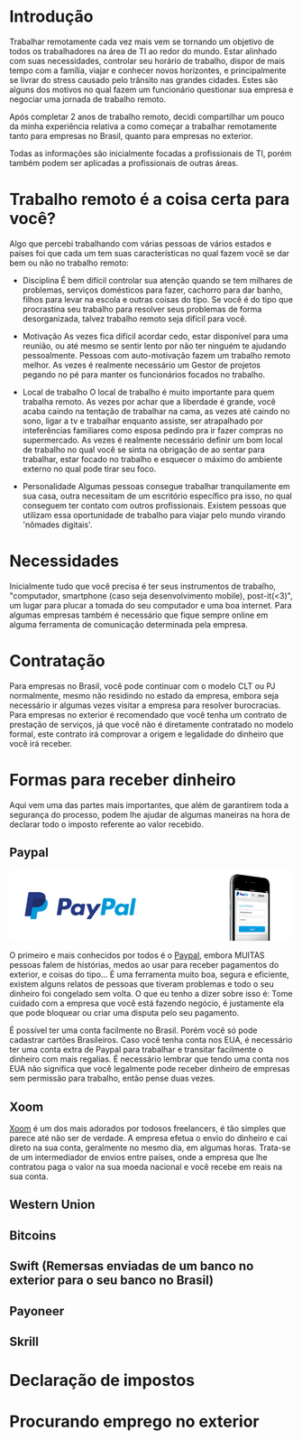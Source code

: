 # Introdução

Trabalhar remotamente cada vez mais vem se tornando um objetivo de todos os trabalhadores na área de TI ao redor do mundo. Estar alinhado com suas necessidades, controlar seu horário de trabalho, dispor de mais tempo com a família, viajar e conhecer novos horizontes, e principalmente se livrar do stress causado pelo trânsito nas grandes cidades. Estes são alguns dos motivos no qual fazem um funcionário questionar sua empresa e negociar uma jornada de trabalho remoto.

Após completar 2 anos de trabalho remoto, decidi compartilhar um pouco da minha experiência relativa a como começar a trabalhar remotamente tanto para empresas no Brasil, quanto para empresas no exterior.

Todas as informações são inicialmente focadas a profissionais de TI, porém também podem ser aplicadas a profissionais de outras áreas.

# Trabalho remoto é a coisa certa para você?

Algo que percebi trabalhando com várias pessoas de vários estados e países foi que cada um tem suas características no qual fazem você se dar bem ou não no trabalho remoto:

- Disciplina
	É bem difícil controlar sua atenção quando se tem milhares de problemas, serviços domésticos para fazer, cachorro para dar banho, filhos para levar na escola e outras coisas do tipo. Se você é do tipo que procrastina seu trabalho para resolver seus problemas de forma desorganizada, talvez trabalho remoto seja difícil para você.
	
- Motivação
	As vezes fica difícil acordar cedo, estar disponível para uma reunião, ou até mesmo se sentir lento por não ter ninguém te ajudando pessoalmente. Pessoas com auto-motivação fazem um trabalho remoto melhor. As vezes é realmente necessário um  Gestor de projetos pegando no pé para manter os funcionários focados no trabalho.
	
- Local de trabalho
	O local de trabalho é muito importante para quem trabalha remoto. As vezes por achar que a liberdade é grande, você acaba caindo na tentação de trabalhar na cama, as vezes até caindo no sono, ligar a tv e trabalhar enquanto assiste, ser atrapalhado por inteferências familiares como esposa pedindo pra ir fazer compras no supermercado. As vezes é realmente necessário definir um bom local de trabalho no qual você se sinta na obrigação de ao sentar para trabalhar, estar focado no trabalho e esquecer o máximo do ambiente externo no qual pode tirar seu foco.
	
- Personalidade
	Algumas pessoas consegue trabalhar tranquilamente em sua casa, outra necessitam de um escritório específico pra isso, no qual conseguem ter contato com outros profissionais. Existem pessoas que utilizam essa oportunidade de trabalho para viajar pelo mundo virando 'nômades digitais'. 

# Necessidades

Inicialmente tudo que você precisa é ter seus instrumentos de trabalho, "computador, smartphone (caso seja desenvolvimento mobile), post-it(<3)", um lugar para plucar a tomada do seu computador e uma boa internet. Para algumas empresas também é necessário que fique sempre online em alguma ferramenta de comunicação determinada pela empresa.

# Contratação

Para empresas no Brasil, você pode continuar com o modelo CLT ou PJ normalmente, mesmo não residindo no estado da empresa, embora seja necessário ir algumas vezes visitar a empresa para resolver burocracias. Para empresas no exterior é recomendado que você tenha um contrato de prestação de serviços, já que você não é diretamente contratado no modelo formal, este contrato irá comprovar a origem e legalidade do dinheiro que você irá receber.

# Formas para receber dinheiro

Aqui vem uma das partes mais importantes, que além de garantirem toda a segurança do processo, podem lhe ajudar de algumas maneiras na hora de declarar todo o imposto referente ao valor recebido.

## Paypal

![paypal](paypal.jpg)


O primeiro e mais conhecidos por todos é o [Paypal](https://www.paypal.com), embora MUITAS pessoas falem de histórias, medos ao usar para receber pagamentos do exterior, e coisas do tipo... É uma ferramenta muito boa, segura e eficiente, existem alguns relatos de pessoas que tiveram problemas e todo o seu dinheiro foi congelado sem volta. O que eu tenho a dizer sobre isso é: Tome cuidado com a empresa que você está fazendo negócio, é justamente ela que pode bloquear ou criar uma disputa pelo seu pagamento.

É possível ter uma conta facilmente no Brasil. Porém você só pode cadastrar cartões Brasileiros. Caso você tenha conta nos EUA, é necessário ter uma conta extra de Paypal para trabalhar e transitar facilmente o dinheiro com mais regalias.  É necessário lembrar que tendo uma conta nos EUA não significa que você legalmente pode receber dinheiro de empresas sem permissão para trabalho, então pense duas vezes.

## Xoom

[Xoom](https://www.xoom.com) é um dos mais adorados por todosos freelancers, é tão simples que parece até não ser de verdade. A empresa efetua o envio do dinheiro e cai direto na sua conta, geralmente no mesmo dia, em algumas horas. Trata-se de um intermediador de envios entre países, onde a empresa que lhe contratou paga o valor na sua moeda nacional e você recebe em reais na sua conta.

## Western Union

## Bitcoins

## Swift (Remersas enviadas de um banco no exterior para o seu banco no Brasil)

## Payoneer

## Skrill


# Declaração de impostos

# Procurando emprego no exterior